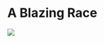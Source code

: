 # A Blazing Race
![](https://media.discordapp.net/attachments/753181393369956362/769125933503610890/ABlazingRaceLogo_V2.png?width=1666&height=937)
